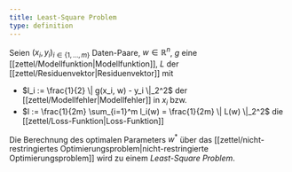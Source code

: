 ```yaml
---
title: Least-Square Problem
type: definition
---
```


Seien $(x_i, y_i)_{i \in \{ 1, \dots, m \}}$ Daten-Paare, $w \in \mathbb{R}^n$, $g$ eine [[zettel/Modellfunktion|Modellfunktion]], $L$ der [[zettel/Residuenvektor|Residuenvektor]] mit
- $l_i := \frac{1}{2} \| g(x_i, w) - y_i \|_2^2$ der [[zettel/Modellfehler|Modellfehler]] in $x_i$ bzw.
- $l := \frac{1}{2m} \sum_{i=1}^m l_i(w) = \frac{1}{2m} \| L(w) \|_2^2$ die [[zettel/Loss-Funktion|Loss-Funktion]]

Die Berechnung des optimalen Parameters $w^*$ über das [[zettel/nicht-restringiertes Optimierungsproblem|nicht-restringierte Optimierungsproblem]] wird zu einem *Least-Square Problem*.